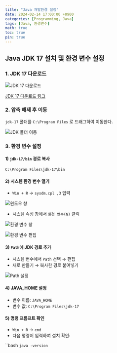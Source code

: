 ```yaml
---
title: "Java 개발환경 설정"
date: 2024-02-14 17:00:00 +0900
categories: [Programming, Java]
tags: [Java, 환경변수]
math: true
toc: true
pin: true
---
```


## Java JDK 17 설치 및 환경 변수 설정

### 1. JDK 17 다운로드

![JDK 17 다운로드](https://file.notion.so/f/f/7982108d-d4ea-4fe1-8e75-807f2dcfe384/8cd171bb-fcf7-43fa-b1ef-eab3abb5705d/image.png?table=block&id=1cf25db8-e7ce-8088-8b20-f150adec45b2&spaceId=7982108d-d4ea-4fe1-8e75-807f2dcfe384&expirationTimestamp=1744156800000&signature=4N85Xz4FOy3dyKaLumumNoIU_EO0QxyHsXPTyODo1Tw&downloadName=image.png)

[JDK 17 다운로드 링크](https://jdk.java.net/java-se-ri/17)

### 2. 압축 해제 후 이동

`jdk-17` 폴더를 `C:\Program Files` 로 드래그하여 이동한다.

![JDK 폴더 이동](https://file.notion.so/f/f/7982108d-d4ea-4fe1-8e75-807f2dcfe384/7484d0b5-f080-4d60-b8c1-9e19a4ec8fef/image.png?table=block&id=1cf25db8-e7ce-80d8-ae35-e6fbbd7b7fec&spaceId=7982108d-d4ea-4fe1-8e75-807f2dcfe384&expirationTimestamp=1744135200000&signature=nFwZXBBPRrwIfXYpWtCvz7hxwAvxhzN9uJqCfDHqojc&downloadName=image.png)

### 3. 환경 변수 설정

#### 1) `jdk-17/bin` 경로 복사

`C:\Program Files\jdk-17\bin`

#### 2) 시스템 환경 변수 열기

- `Win + R` → `sysdm.cpl ,3` 입력

![윈도우 창](https://file.notion.so/f/f/7982108d-d4ea-4fe1-8e75-807f2dcfe384/d4d320c5-8b99-4054-8bd1-17d9352cee8d/image.png?table=block&id=1cf25db8-e7ce-80a8-b7c4-d1d06eba7d04&spaceId=7982108d-d4ea-4fe1-8e75-807f2dcfe384&expirationTimestamp=1744135200000&signature=411Bj1dqqjhPcHbBDCi1gIbeHCvW640GBQxl3z-9HP8&downloadName=image.png)

- 시스템 속성 창에서 `환경 변수(N)` 클릭

![환경 변수 창](https://file.notion.so/f/f/7982108d-d4ea-4fe1-8e75-807f2dcfe384/9f4bc212-06c5-4c61-8a79-21d24413952d/image.png?table=block&id=1cf25db8-e7ce-8032-9a4f-eddff61913a4&spaceId=7982108d-d4ea-4fe1-8e75-807f2dcfe384&expirationTimestamp=1744135200000&signature=2uQ35bjeRHFQ0EbKjlxlgFSSAxChgdQcp-9c1T8reuI&downloadName=image.png)

![환경 변수 편집](https://file.notion.so/f/f/7982108d-d4ea-4fe1-8e75-807f2dcfe384/c9f0c96a-4d4e-4600-a5fc-4cc792273a51/image.png?table=block&id=1cf25db8-e7ce-8085-8ad1-dba761396461&spaceId=7982108d-d4ea-4fe1-8e75-807f2dcfe384&expirationTimestamp=1744135200000&signature=nZuCoVHhFF9kFh8gQPf2lwgvLOoFTSiquXUEZ8czMLI&downloadName=image.png)

#### 3) `Path`에 JDK 경로 추가

- 시스템 변수에서 `Path` 선택 → 편집
- 새로 만들기 → 복사한 경로 붙여넣기

![Path 설정](https://file.notion.so/f/f/7982108d-d4ea-4fe1-8e75-807f2dcfe384/47744e1a-4939-48d4-886d-1058e888e85a/image.png?table=block&id=1cf25db8-e7ce-80fc-98f2-ecc7884d069a&spaceId=7982108d-d4ea-4fe1-8e75-807f2dcfe384&expirationTimestamp=1744135200000&signature=kXiLSkLLFqee391n_cGyxcMv8y2vnsjFu-JV7Ls94sw&downloadName=image.png)

#### 4) JAVA_HOME 설정

- 변수 이름: `JAVA_HOME`
- 변수 값: `C:\Program Files\jdk-17`

#### 5) 명령 프롬프트 확인

- `Win + R` → `cmd`
- 다음 명령어 입력하여 설치 확인:

``bash
`java -version`
